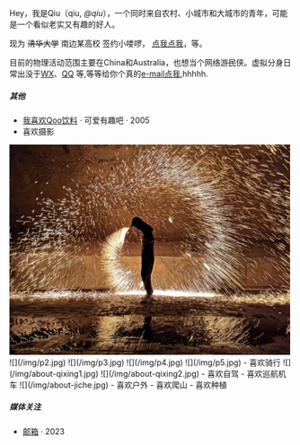 Hey，我是Qiu（qiu, _@qiu_），一个同时来自农村、小城市和大城市的青年，可能是一个看似老实又有趣的好人。

现为 <del>清华大学</del> 南边某高校 签约小喽啰， [点我点我](https://baike.baidu.com/item/%E6%B8%85%E5%8D%8E%E5%A4%A7%E5%AD%A6/111764)，等。


目前的物理活动范围主要在China和Australia，也想当个网络游<del>民</del>侠。虚拟分身日常出没于[WX](https://ifyouhave.com)、[QQ](https://www.ifyouhavetoo.com) 等,等等给你个真的[e-mail点我](https://www.baidu.com/s?ie=utf-8&f=8&rsv_bp=1&tn=baidu&wd=xw6862%40gmail.com&oq=%25E9%2585%25B7%25E5%2584%25BF&rsv_pq=c5aa04e60001a2b5&rsv_t=338acdwAj%2B%2FDOyB336ch0OfG5gpKNXosA7DNajPTPKz3mpz90OOpowEOYSY&rqlang=cn&rsv_enter=1&rsv_dl=tb&rsv_n=2&rsv_sug3=1&rsv_sug2=0&rsv_btype=t&inputT=888&rsv_sug4=888),hhhhh.


##### 其他

- [我喜欢Qoo饮料][1] · 可爱有趣吧 · 2005
- 喜欢摄影
<img class="shadow" src="/img/p1.jpg" width="500">
![](/img/p2.jpg)
![](/img/p3.jpg)
![](/img/p4.jpg)
![](/img/p5.jpg)
- 喜欢骑行
![](/img/about-qixing1.jpg)
![](/img/about-qixing2.jpg)
- 喜欢自驾
- 喜欢巡航机车
![](/img/about-jiche.jpg)
- 喜欢户外
- 喜欢爬山
- 喜欢种植



##### 媒体关注

- [邮箱][2]  · 2023

<!--
- [ 实习生 -- Qiu][3] · 2024
-->


[1]: //baike.baidu.com/item/%E9%85%B7%E5%84%BF/13521?fromtitle=Qoo&fromid=10716203&fromModule=lemma_search-box/
[2]: //txt1.668629.xyz/
[3]: //none/

